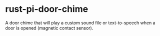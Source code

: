 # rust-pi-door-chime
A door chime that will play a custom sound file or text-to-speech when a door is opened (magnetic contact sensor).
